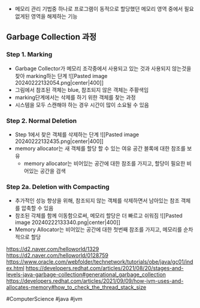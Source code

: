- 메모리 관리 기법중 하나로 프로그램이 동적으로 할당했던 메모리 영역 중에서 필요없게된 영역을 해제하는 기능

## Garbage Collection 과정

### Step 1. Marking
- Garbage Collector가 메모리 조각중에서 사용되고 있는 것과 사용되지 않는것을 찾아 marking하는 단계
![[Pasted image 20240222132054.png|center|400]]
- 그림에서 참조된 객체는 blue, 참조되지 않은 객체는 주황색임
- marking단계에서는 삭제를 하기 위한 객체를 찾는 과정
- 시스템을 모두 스캔해야 하는 경우 시간이 많이 소요될 수 있음
### Step 2. Normal Deletion
- Step 1에서 찾은 객체를 삭제하는 단계
![[Pasted image 20240222132435.png|center|400]]
- memory allocator는 새 객체를 할당 할 수 있는 여유 공간 블록에 대한 참조를 보유
	- memory allocator는 비어있는 공간에 대한 참조를 가지고, 할당이 필요한 비어있는 공간을 검색

### Step 2a. Deletion with Compacting
- 추가적인 성능 향상을 위해, 참조되지 않는 객체를 삭제하면서 남아있는 참조 객체를 압축할 수 있음
- 참조된 각체를 함께 이동함으로써, 메모리 할당은 더 빠르고 쉬워짐
![[Pasted image 20240222133340.png|center|400]]
- Memory Allocator는 비어있는 공간에 대한 첫번째 참조를 가지고, 메모리를 순차적으로 할당


https://d2.naver.com/helloworld/1329
https://d2.naver.com/helloworld/0128759
https://www.oracle.com/webfolder/technetwork/tutorials/obe/java/gc01/index.html
https://developers.redhat.com/articles/2021/08/20/stages-and-levels-java-garbage-collection#generational_garbage_collection
https://developers.redhat.com/articles/2021/09/09/how-jvm-uses-and-allocates-memory#how_to_check_the_thread_stack_size

#ComputerScience
#java
#jvm